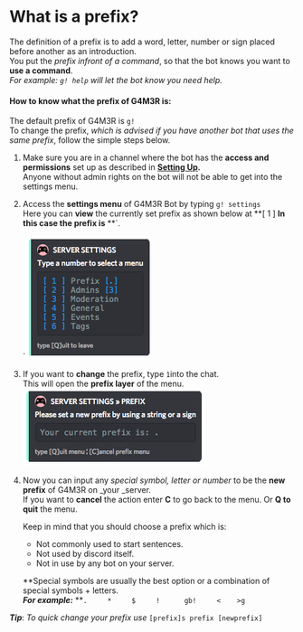 # **What is a prefix?**

The definition of a prefix is to add a word, letter, number or sign placed before another as an introduction.  
You put the _prefix infront of a command_, so that the bot knows you want to **use a command**.  
_For example: _`g! help`_ will let the bot know you need help._

#### **How to know what the prefix of G4M3R is:**

The default prefix of G4M3R is `g!`  
To change the prefix, _which is advised if you have another bot that uses the same prefix_, follow the simple steps below.

1. Make sure you are in a channel where the bot has the **access and permissions** set up as described in [**Setting Up**](/setting-up.md)**.**  
   Anyone without admin rights on the bot will not be able to get into the settings menu.

2. Access the **settings menu** of G4M3R Bot by typing `g! settings`  
   Here you can **view** the currently set prefix as shown below at  **\[ 1 \]  **In this case the prefix is** **`.  
  
   `![](/assets/serversettings.png)

3. If you want to **change** the prefix, type  `1`into the chat.  
   This will open the **prefix layer** of the menu.  
   ![](/assets/Serversettingsprefix.png)

4. Now you can input any _special symbol, letter or number_ to be the **new prefix** of G4M3R on \_your \_server.  
   If you want to **cancel** the action enter **C** to go back to the menu. Or **Q to quit** the menu.

   Keep in mind that you should choose a prefix which is:

   * Not commonly used to start sentences.  
   * Not used by discord itself.  
   * Not in use by any bot on your server.

   **Special symbols are usually the best option or a combination of special symbols + letters.      
   **_For example:_**  **`.     *     $     !      gb!     <    >g`





_**Tip**_: _To quick change your prefix use_ `[prefix]s prefix [newprefix]`

